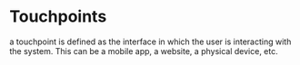 # Touchpoints

a touchpoint is defined as the interface in which the user is interacting with the system. This can be a mobile app, a website, a physical device, etc.